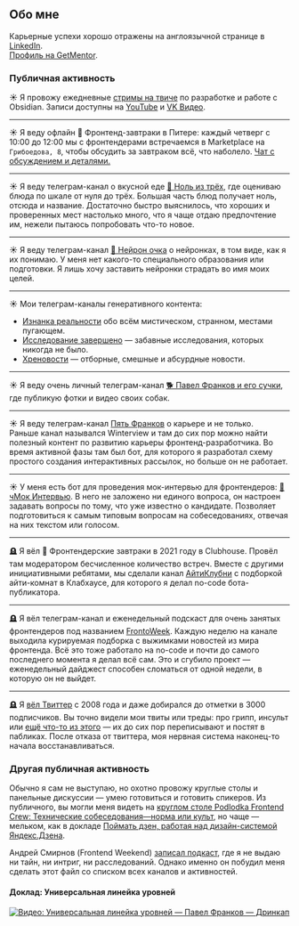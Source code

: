 ## Обо мне
Карьерные успехи хорошо отражены на англоязычной странице в [LinkedIn](https://ru.linkedin.com/in/frankov).  
[Профиль на GetMentor](https://getmentor.dev/mentor/pavel-frankov-158).

### Публичная активность
☀️ Я провожу ежедневные [стримы на твиче](https://www.twitch.tv/pfrankov) по разработке и работе с Obsidian. Записи доступны на [YouTube](https://www.youtube.com/@5frankov/streams) и [VK Видео](https://vk.com/video/@frp/lives).

---
☀️ Я веду офлайн 🥞 Фронтенд-завтраки в Питере: каждый четверг с 10:00 до 12:00 мы с фронтендерами встречаемся в Marketplace на `Грибоедова, 8`, чтобы обсудить за завтраком всё, что наболело. [Чат с обсуждением и деталями.](https://t.me/spb_frontend_chat)

---
☀️ Я веду телеграм-канал о вкусной еде [🍮 Ноль из трёх](https://t.me/zero_of_three), где оцениваю блюда по шкале от нуля до трёх. Большая часть блюд получает ноль, отсюда и название. Достаточно быстро выяснилось, что хороших и проверенных мест настолько много, что я чаще отдаю предпочтение им, нежели пытаюсь попробовать что-то новое.

---
☀️ Я веду телеграм-канал [🥐 Нейрон очка](https://t.me/neuronochka) о нейронках, в том виде, как я их понимаю. У меня нет какого-то специального образования или подготовки. Я лишь хочу заставить нейронки страдать во имя моих целей.

--- 
☀️ Мои телеграм-каналы генеративного контента:
- [Изнанка реальности](https://t.me/upside_down_reality) обо всём мистическом, странном, местами пугающем.
- [Исследование завершено](https://t.me/research_is_complete) — забавные исследования, которых никогда не было.
- [Хреновости](https://t.me/hre_news) — отборные, смешные и абсурдные новости.

---
☀️ Я веду очень личный телеграм-канал [🐕 Павел Франков и его сучки](https://t.me/TheBestBitchesEver), где публикую фотки и видео своих собак.

---
☀️ Я веду телеграм-канал [Пять Франков](https://t.me/pfrankov) о карьере и не только.  
Раньше канал назывался Winterview и там до сих пор можно найти полезный контент по развитию карьеры фронтенд-разработчика. Во время активной фазы там был бот, для которого я разработал схему простого создания интерактивных рассылок, но больше он не работает.

---
☀️ У меня есть бот для проведения мок-интервью для фронтендеров: [💋 чМок Интервью](https://t.me/chmock_interview_bot). В него не заложено ни единого вопроса, он настроен задавать вопросы по тому, что уже известно о кандидате. Позволяет подготовиться к самым типовым вопросам на собеседованиях, отвечая на них текстом или голосом.

---
🪦 Я вёл 🥞 Фронтендерские завтраки в 2021 году в Clubhouse. Провёл там модератором бесчисленное количество встреч. Вместе с другими инициативными ребятами, мы сделали канал [АйтиКлубни](https://t.me/+ssFNzT-nFaQ0MDQ6) с подборкой айти-комнат в Клабхаусе, для которого я делал no-code бота-публикатора.

---
🪦 Я вёл телеграм-канал и еженедельный подскаст для очень занятых фронтендеров под названием [FrontoWeek](https://t.me/+U3ep85WOkJ-UYmj2). Каждую неделю на канале выходила курируемая подборка с выжимками новостей из мира фронтенда. Всё это тоже работало на no-code и почти до самого последнего момента я делал всё сам. Это и сгубило проект — еженедельный дайджест способен сломаться от одной недели, в которую он не выйдет.

---
🪦 Я [вёл Твиттер](https://twitter.com/twenty) с 2008 года и даже добирался до отметки в 3000 подписчиков. Вы точно видели мои твиты или треды: про грипп, инсульт или [ещё что-то из этого](https://twitter.com/twenty/status/1193139785398767616) — их до сих пор переписывают и постят в пабликах. После отказа от твиттера, моя нервная система наконец-то начала восстанавливаться.


### Другая публичная активность
Обычно я сам не выступаю, но охотно провожу круглые столы и панельные дискуссии — умею готовиться и готовить спикеров.
Из публичного, вы могли меня видеть на [круглом столе Podlodka Frontend Crew: Технические собеседования—норма или культ](https://www.youtube.com/watch?v=eOBBu2LLgxY), но чаще — мельком, как в докладе [Поймать дзен, работая над дизайн-системой Яндекс.Дзена](https://www.youtube.com/watch?v=1ZxDw-wovws).

Андрей Смирнов (Frontend Weekend) [записал подкаст](https://podcast.ru/e/3qRkL22AQ_O), где я не выдаю ни тайн, ни интриг, ни расследований. Однако именно он побудил меня сделать этот файл со списком всех каналов и активностей.

#### Доклад: Универсальная линейка уровней
[![Видео: Универсальная линейка уровней — Павел Франков — Дринкап](https://img.youtube.com/vi/dYY_0tkdcmw/0.jpg)](https://www.youtube.com/watch?v=dYY_0tkdcmw)
